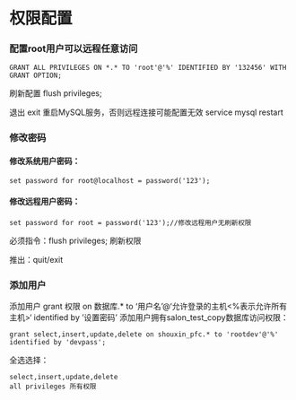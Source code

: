 # 权限配置
### 配置root用户可以远程任意访问
```Plain Text
GRANT ALL PRIVILEGES ON *.* TO 'root'@'%' IDENTIFIED BY '132456' WITH GRANT OPTION;
```
刷新配置
flush privileges;

退出 exit
重启MySQL服务，否则远程连接可能配置无效 service mysql restart

### 修改密码
#### 修改系统用户密码：
```Plain Text
set password for root@localhost = password('123');
```
#### 修改远程用户密码：
```Plain Text
set password for root = password('123');//修改远程用户无刷新权限
```
必须指令：flush privileges; 刷新权限

推出：quit/exit

### 添加用户
添加用户 grant 权限 on 数据库.\* to ‘用户名’@‘允许登录的主机<%表示允许所有主机>‘ identified by ’设置密码’
添加用户拥有salon\_test\_copy数据库访问权限：

```Plain Text
grant select,insert,update,delete on shouxin_pfc.* to 'rootdev'@'%' identified by 'devpass';
```
全选选择：

```Plain Text
select,insert,update,delete
all privileges 所有权限
```
